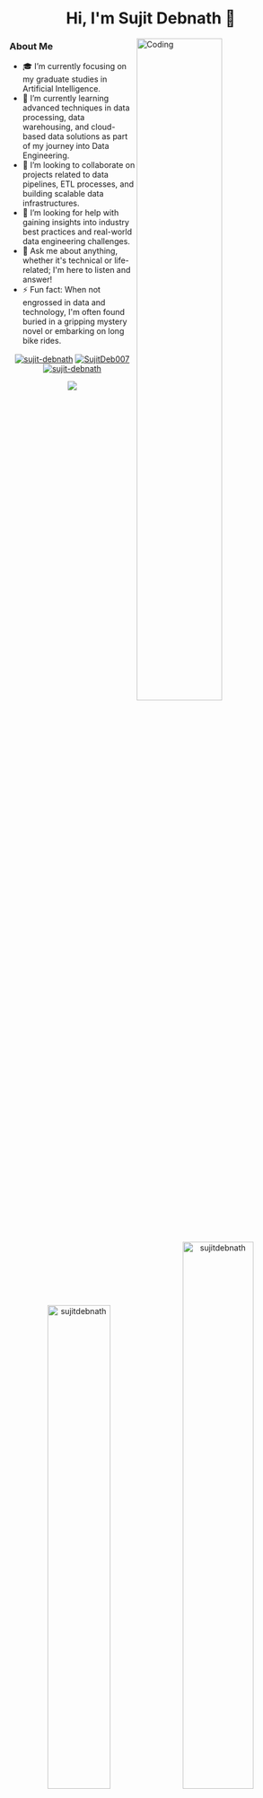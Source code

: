 <h1 align="center">Hi, I'm Sujit Debnath 👋</h1>
<img align="right" alt="Coding" src="https://cdn.dribbble.com/users/1162077/screenshots/3848914/programmer.gif" width="55%"/>

<h3 align="left">About Me</h3>
<ul>
  <li>🎓 I’m currently focusing on my graduate studies in Artificial Intelligence.</li>
  <li>🌱 I’m currently learning advanced techniques in data processing, data warehousing, and cloud-based data solutions as part of my journey into Data Engineering.</li>
  <li>👥 I’m looking to collaborate on projects related to data pipelines, ETL processes, and building scalable data infrastructures.</li>
  <li>🤝 I’m looking for help with gaining insights into industry best practices and real-world data engineering challenges.</li>
  <li>💬 Ask me about anything, whether it's technical or life-related; I'm here to listen and answer!</li>
  <li>⚡ Fun fact: When not engrossed in data and technology, I'm often found buried in a gripping mystery novel or embarking on long bike rides.</li>
</ul>

<p align="center">
  <a href="https://www.linkedin.com/in/sujit-debnath" target="blank"><img align="center" src="https://img.shields.io/badge/LinkedIn-0077B5?style=for-the-badge&logo=linkedin&logoColor=white&link=https://www.linkedin.com/in/sujit-debnath" alt="sujit-debnath"/></a>
  <a href="https://twitter.com/SujitDeb007" target="blank"><img align="center" src="https://img.shields.io/badge/Twitter-1DA1F2?style=for-the-badge&logo=twitter&logoColor=white&link=https://twitter.com/SujitDeb007" alt="SujitDeb007"/></a>
  <a href="https://www.leetcode.com/sujit-debnath" target="blank"><img align="center" src="https://img.shields.io/badge/dynamic/json?style=for-the-badge&labelColor=black&color=%23ffa116&label=Solved&query=solvedOverTotal&url=https%3A%2F%2Fleetcode-badge.vercel.app%2Fapi%2Fusers%2Fsujit-debnath&logo=leetcode&logoColor=yellow" alt="sujit-debnath"/></a>
</p>

<p align="center"><img src="https://profile-counter.glitch.me/sujitdebnath/count.svg" /></p>

<div align="center">
  <img class="img" src="https://github-readme-stats.vercel.app/api?username=sujitdebnath&show_icons=true&locale=en" alt="sujitdebnath" width="47%" />
  <img class="img" src="https://github-readme-streak-stats.herokuapp.com/?user=sujitdebnath&" alt="sujitdebnath" width="50%" />
</div>

<!--
<div align="center" style="display: flex; flex-direction: row;">
  <img class="img" src="https://github-readme-stats.vercel.app/api?username=sujitdebnath&show_icons=true&locale=en" alt="sujitdebnath" />
  &nbsp;
  <img class="img" src="https://github-readme-streak-stats.herokuapp.com/?user=sujitdebnath&" alt="sujitdebnath" />
</div>
-->
<!-- <img align="left" src="https://github-readme-stats.vercel.app/api/top-langs?username=sujitdebnath&show_icons=true&locale=en&layout=donut" alt="sujitdebnath" /> -->
